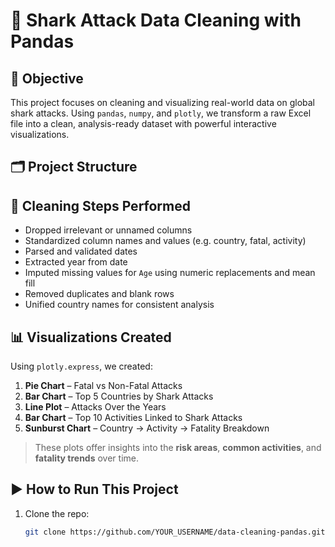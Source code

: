 # 🦈 Shark Attack Data Cleaning with Pandas

## 📌 Objective
This project focuses on cleaning and visualizing real-world data on global shark attacks. Using `pandas`, `numpy`, and `plotly`, we transform a raw Excel file into a clean, analysis-ready dataset with powerful interactive visualizations.

## 🗂 Project Structure


## 🧼 Cleaning Steps Performed

- Dropped irrelevant or unnamed columns
- Standardized column names and values (e.g. country, fatal, activity)
- Parsed and validated dates
- Extracted year from date
- Imputed missing values for `Age` using numeric replacements and mean fill
- Removed duplicates and blank rows
- Unified country names for consistent analysis

## 📊 Visualizations Created

Using `plotly.express`, we created:

1. **Pie Chart** – Fatal vs Non-Fatal Attacks  
2. **Bar Chart** – Top 5 Countries by Shark Attacks  
3. **Line Plot** – Attacks Over the Years  
4. **Bar Chart** – Top 10 Activities Linked to Shark Attacks  
5. **Sunburst Chart** – Country → Activity → Fatality Breakdown  

> These plots offer insights into the **risk areas**, **common activities**, and **fatality trends** over time.

## ▶️ How to Run This Project

1. Clone the repo:
   ```bash
   git clone https://github.com/YOUR_USERNAME/data-cleaning-pandas.git
